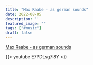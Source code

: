```yaml
---
title: "Max Raabe - as german sounds"
date: 2022-08-05
description: ''
featured_image: ""
tags: ["#music"]
draft: false
---
```


[Max Raabe - as german sounds](https://www.youtube.com/watch?v=E7PDLsg7l8Y)

{{< youtube E7PDLsg7l8Y >}}
